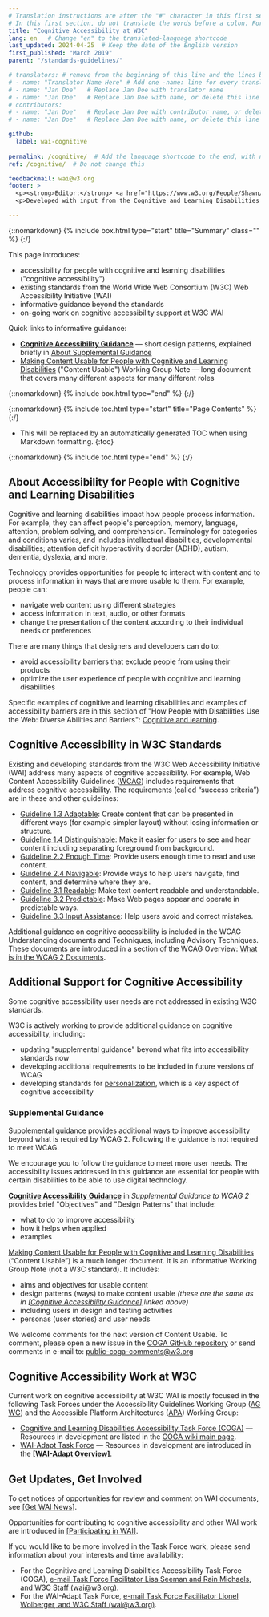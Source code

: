 ```yaml
---
# Translation instructions are after the "#" character in this first section. They are comments that do not show up in the web page. You do not need to translate the instructions after "#".
# In this first section, do not translate the words before a colon. For example, do not translate "title:". Do translate the text after "title:".
title: "Cognitive Accessibility at W3C"
lang: en   # Change "en" to the translated-language shortcode
last_updated: 2024-04-25  # Keep the date of the English version
first_published: "March 2019"
parent: "/standards-guidelines/"

# translators: # remove from the beginning of this line and the lines below: "# " (the hash sign and the space)
# - name: "Translator Name Here" # Add one -name: line for every translator
# - name: "Jan Doe"   # Replace Jan Doe with translator name
# - name: "Jan Doe"   # Replace Jan Doe with name, or delete this line if not multiple translators
# contributors:
# - name: "Jan Doe"   # Replace Jan Doe with contributor name, or delete this line if none
# - name: "Jan Doe"   # Replace Jan Doe with name, or delete this line if not multiple contributors

github:
  label: wai-cognitive
  
permalink: /cognitive/  # Add the language shortcode to the end, with no slash at end, for example: /link/to/page/fr
ref: /cognitive/  # Do not change this

feedbackmail: wai@w3.org
footer: >
  <p><strong>Editor:</strong> <a href="https://www.w3.org/People/Shawn/">Shawn Lawton Henry</a>. Contributors: Steve Lee and <a href="https://www.w3.org/People/shadi/">Shadi Abou-Zahra</a>.</p>
  <p>Developed with input from the Cognitive and Learning Disabilities Accessibility Task Force (<a href="https://www.w3.org/WAI/PF/cognitive-a11y-tf/">COGA</a>). Developed with support of the <a href="https://www.easyreading.eu/">Easy Reading Project</a>, a European Commission (EC) co-funded project, Horizon 2020 Program (780529).<p>

---
```


{::nomarkdown}
{% include box.html type="start" title="Summary" class="" %}
{:/}

This page introduces:
* accessibility for people with cognitive and learning disabilities ("cognitive accessibility")
* existing standards from the World Wide Web Consortium (W3C) Web Accessibility Initiative (WAI)
* informative guidance beyond the standards
* on-going work on cognitive accessibility support at W3C WAI

Quick links to informative guidance:
* **[Cognitive Accessibility Guidance](/WCAG2/supplemental/#cognitiveaccessibilityguidance)** &mdash; short design patterns,  explained briefly in [About Supplemental Guidance](/WCAG2/supplemental/about/)
* [Making Content Usable for People with Cognitive and Learning Disabilities](https://www.w3.org/TR/coga-usable/) ("Content Usable") Working Group Note &mdash; long document that covers many different aspects for many different roles

{::nomarkdown}
{% include box.html type="end" %}
{:/}

{::nomarkdown}
{% include toc.html type="start" title="Page Contents" %}
{:/}

- This will be replaced by an automatically generated TOC when using Markdown formatting.
{:toc}

{::nomarkdown}
{% include toc.html type="end" %}
{:/}

## About Accessibility for People with Cognitive and Learning Disabilities

Cognitive and learning disabilities impact how people process information. For example, they can affect people's perception, memory, language, attention, problem solving, and comprehension. Terminology for categories and conditions varies, and includes intellectual disabilities, developmental disabilities; attention deficit hyperactivity disorder (ADHD), autism, dementia, dyslexia, and more.

Technology provides opportunities for people to interact with content and to process information in ways that are more usable to them. For example, people can:
* navigate web content using different strategies
* access information in text, audio, or other formats
* change the presentation of the content according to their individual needs or preferences

There are many things that designers and developers can do to:
* avoid accessibility barriers that exclude people from using their products
* optimize the user experience of people with cognitive and learning disabilities

Specific examples of cognitive and learning disabilities and examples of accessibility barriers are in this section of "How People with Disabilities Use the Web: Diverse Abilities and Barriers": [Cognitive and learning](/people-use-web/abilities-barriers/#cognitive).

## Cognitive Accessibility in W3C Standards

Existing and developing standards from the W3C Web Accessibility Initiative (WAI) address many aspects of cognitive accessibility. For example, Web Content Accessibility Guidelines ([WCAG](/standards-guidelines/wcag/)) includes requirements that address cognitive accessibility. The requirements (called “success criteria”) are in these and other guidelines:

* [Guideline 1.3 Adaptable](https://www.w3.org/WAI/WCAG22/Understanding/adaptable): Create content that can be presented in different ways (for example simpler layout) without losing information or structure.
* [Guideline 1.4 Distinguishable](https://www.w3.org/WAI/WCAG22/Understanding/distinguishable): Make it easier for users to see and hear content including separating foreground from background.
* [Guideline 2.2 Enough Time](https://www.w3.org/WAI/WCAG22/Understanding/enough-time): Provide users enough time to read and use content.
* [Guideline 2.4 Navigable](https://www.w3.org/WAI/WCAG22/Understanding/navigable): Provide ways to help users navigate, find content, and determine where they are.
* [Guideline 3.1 Readable](https://www.w3.org/WAI/WCAG22/Understanding/readable): Make text content readable and understandable.
* [Guideline 3.2 Predictable](https://www.w3.org/WAI/WCAG22/Understanding/predictable): Make Web pages appear and operate in predictable ways.
* [Guideline 3.3 Input Assistance](https://www.w3.org/WAI/WCAG22/Understanding/input-assistance): Help users avoid and correct mistakes.

Additional guidance on cognitive accessibility is included in the WCAG Understanding documents and Techniques, including Advisory Techniques. These documents are introduced in a section of the WCAG Overview: [What is in the WCAG 2 Documents](/standards-guidelines/wcag/#whatis2).

## Additional Support for Cognitive Accessibility

Some cognitive accessibility user needs are not addressed in existing W3C standards.

W3C is actively working to provide additional guidance on cognitive accessibility, including:

* updating "supplemental guidance" beyond what fits into accessibility standards now
* developing additional requirements to be included in future versions of WCAG
* developing standards for [personalization](/adapt/), which is a key aspect of cognitive accessibility

### Supplemental Guidance

Supplemental guidance provides additional ways to improve accessibility beyond what is required by WCAG 2. Following the guidance is not required to meet WCAG.

We encourage you to follow the guidance to meet more user needs. The accessibility issues addressed in this guidance are essential for people with certain disabilities to be able to use digital technology.

**[Cognitive Accessibility Guidance](/WCAG2/supplemental/#cognitiveaccessibilityguidance)** in <cite>Supplemental Guidance to WCAG 2</cite> provides brief "Objectives" and "Design Patterns" that include:
* what to do to improve accessibility
* how it helps when applied
* examples

[Making Content Usable for People with Cognitive and Learning Disabilities](https://www.w3.org/TR/coga-usable/) (“Content Usable”) is a much longer document. It is an informative Working Group Note (not a W3C standard). It includes:
* aims and objectives for usable content
* design patterns (ways) to make content usable _(these are the same as in [[Cognitive Accessibility Guidance]](/WCAG2/supplemental/#cognitiveaccessibilityguidance) linked above)_
* including users in design and testing activities
* personas (user stories) and user needs

We welcome comments for the next version of Content Usable. To comment, please open a new issue in the [COGA GitHub repository](https://github.com/w3c/coga/issues/new) or send comments in e-mail to: public-coga-comments@w3.org

## Cognitive Accessibility Work at W3C

Current work on cognitive accessibility at W3C WAI is mostly focused in the following Task Forces under the Accessibility Guidelines Working Group ([AG WG](https://www.w3.org/WAI/GL/)) and the Accessible Platform Architectures ([APA](https://www.w3.org/WAI/APA/)) Working Group:

* [Cognitive and Learning Disabilities Accessibility Task Force (COGA)](https://www.w3.org/WAI/GL/task-forces/coga/) &mdash; Resources in development are listed in the [COGA wiki main page](https://www.w3.org/WAI/PF/cognitive-a11y-tf/wiki/Main_Page).
* [WAI-Adapt Task Force](https://www.w3.org/WAI/APA/task-forces/adapt/) &mdash; Resources in development are introduced in the **[[WAI-Adapt Overview]](/adapt/)**.

## Get Updates, Get Involved

To get notices of opportunities for review and comment on WAI documents, see [[Get WAI News]](/news/subscribe/).

Opportunities for contributing to cognitive accessibility and other WAI work are introduced in [[Participating in WAI]](/about/participating/).

If you would like to be more involved in the Task Force work, please send information about your interests and time availability:

* For the Cognitive and Learning Disabilities Accessibility Task Force (COGA), [e-mail Task Force Facilitator Lisa Seeman and Rain Michaels, and W3C Staff (wai@w3.org)](mailto:lisa.seeman@zoho.com,rainb@google.com,ran@w3.org,cooper@w3.org?cc=wai@w3.org&subject=Cognitive%20Accessibility%20Task%20Force%20Inquiry).
* For the WAI-Adapt Task Force, [e-mail Task Force Facilitator Lionel Wolberger, and W3C Staff (wai@w3.org)](mailto:lionel@userway.org,ran@w3.org?cc=wai@w3.org&subject=WAI-Adapt%20Task%20Force%20Inquiry).
